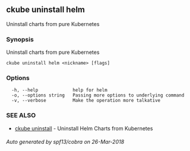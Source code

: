 ## ckube uninstall helm

Uninstall charts from pure Kubernetes

### Synopsis

Uninstall charts from pure Kubernetes

```
ckube uninstall helm <nickname> [flags]
```

### Options

```
  -h, --help             help for helm
  -o, --options string   Passing more options to underlying command
  -v, --verbose          Make the operation more talkative
```

### SEE ALSO

* [ckube uninstall](ckube_uninstall.md)	 - Uninstall Helm Charts from Kubernetes

###### Auto generated by spf13/cobra on 26-Mar-2018
